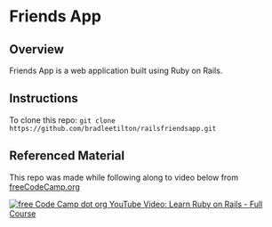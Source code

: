 Friends App
===
Overview
---
Friends App is a web application built using Ruby on Rails.<br>

Instructions
---
To clone this repo: `git clone https://github.com/bradleetilton/railsfriendsapp.git`<br>


Referenced Material
---
This repo was made while following along to video below from [freeCodeCamp.org](freeCodeCamp.org)

[![free Code Camp dot org YouTube Video: Learn Ruby on Rails - Full Course](https://img.youtube.com/vi/fmyvWz5TUWg/0.jpg)](https://www.youtube.com/watch?v=fmyvWz5TUWg)
